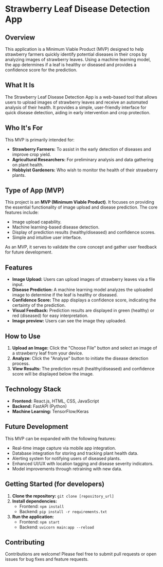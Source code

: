 # Strawberry Leaf Disease Detection App

## Overview

This application is a Minimum Viable Product (MVP) designed to help strawberry farmers quickly identify potential diseases in their crops by analyzing images of strawberry leaves. Using a machine learning model, the app determines if a leaf is healthy or diseased and provides a confidence score for the prediction.

## What It Is

The Strawberry Leaf Disease Detection App is a web-based tool that allows users to upload images of strawberry leaves and receive an automated analysis of their health. It provides a simple, user-friendly interface for quick disease detection, aiding in early intervention and crop protection.

## Who It's For

This MVP is primarily intended for:

* **Strawberry Farmers:** To assist in the early detection of diseases and improve crop yield.
* **Agricultural Researchers:** For preliminary analysis and data gathering on plant health.
* **Hobbyist Gardeners:** Who wish to monitor the health of their strawberry plants.

## Type of App (MVP)

This project is an **MVP (Minimum Viable Product)**. It focuses on providing the essential functionality of image upload and disease prediction. The core features include:

* Image upload capability.
* Machine learning-based disease detection.
* Display of prediction results (healthy/diseased) and confidence scores.
* Simple and intuitive user interface.

As an MVP, it serves to validate the core concept and gather user feedback for future development.

## Features

* **Image Upload:** Users can upload images of strawberry leaves via a file input.
* **Disease Prediction:** A machine learning model analyzes the uploaded image to determine if the leaf is healthy or diseased.
* **Confidence Score:** The app displays a confidence score, indicating the certainty of the prediction.
* **Visual Feedback:** Prediction results are displayed in green (healthy) or red (diseased) for easy interpretation.
* **Image preview:** Users can see the image they uploaded.

## How to Use

1.  **Upload an Image:** Click the "Choose File" button and select an image of a strawberry leaf from your device.
2.  **Analyze:** Click the "Analyse" button to initiate the disease detection process.
3.  **View Results:** The prediction result (healthy/diseased) and confidence score will be displayed below the image.

## Technology Stack

* **Frontend:** React.js, HTML, CSS, JavaScript
* **Backend:** FastAPI (Python)
* **Machine Learning:** TensorFlow/Keras

## Future Development

This MVP can be expanded with the following features:

* Real-time image capture via mobile app integration.
* Database integration for storing and tracking plant health data.
* Alerting system for notifying users of diseased plants.
* Enhanced UI/UX with location tagging and disease severity indicators.
* Model improvements through retraining with new data.

## Getting Started (for developers)

1.  **Clone the repository:** `git clone [repository_url]`
2.  **Install dependencies:**
    * Frontend: `npm install`
    * Backend: `pip install -r requirements.txt`
3.  **Run the application:**
    * Frontend: `npm start`
    * Backend: `uvicorn main:app --reload`

## Contributing

Contributions are welcome! Please feel free to submit pull requests or open issues for bug fixes and feature requests.